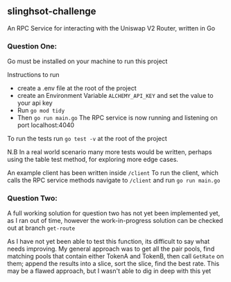 ## slinghsot-challenge

An RPC Service for interacting with the Uniswap V2 Router, written in Go

### Question One:

Go must be installed on your machine to run this project

Instructions to run 
- create a .env file at the root of the project
- create an Environment Variable `ALCHEMY_API_KEY` and set the value to your api key
- Run `go mod tidy`
- Then `go run main.go`
The RPC service is now running and listening on port localhost:4040

To run the tests run `go test -v` at the root of the project

N.B In a real world scenario many more tests would be written, perhaps using the table test method, 
for exploring more edge cases.

An example client has been written inside `/client`
To run the client, which calls the RPC service methods navigate to `/client` and run `go run main.go`

###  Question Two:

A full working solution for question two has not yet been implemented yet, as I ran out of time,
however the work-in-progress solution can be checked out at branch `get-route`

As I have not yet been able to test this function, its difficult to say what needs improving. 
My general approach was to get all the pair pools, find matching pools that contain either TokenA and TokenB, then call `GetRate` on them; append the results into a slice, sort the slice, find the best rate. This may be a flawed approach, but I wasn't able to dig in deep with this yet


